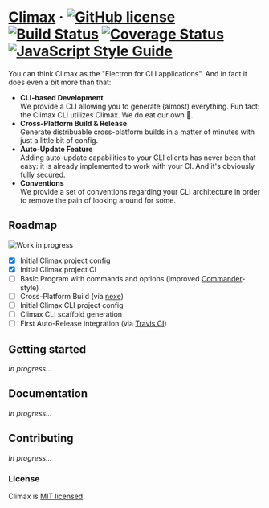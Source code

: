 # [Climax](https://climaxjs.com) &middot; [![GitHub license](https://img.shields.io/badge/license-MIT-blue.svg?style=flat-square)](https://github.com/climaxjs/climax/blob/master/LICENSE) [![Build Status](https://img.shields.io/travis/climaxjs/climax.svg?style=flat-square)](https://travis-ci.org/climaxjs/climax) [![Coverage Status](https://img.shields.io/coveralls/github/climaxjs/climax.svg?style=flat-square)](https://coveralls.io/github/climaxjs/climax) [![JavaScript Style Guide](https://img.shields.io/badge/code_style-airbnb-brightgreen.svg?style=flat-square)](https://github.com/airbnb/javascript#airbnb-javascript-style-guide-)

<!-- TODO Ask @vertexclique to release the "climax" name on npm ? -->
<!-- [![npm version](https://img.shields.io/npm/v/climax.svg?style=flat-square)](https://www.npmjs.com/package/climax) -->

You can think Climax as the "Electron for CLI applications". And in fact it does even a bit more than that:

- **CLI-based Development**<br>
  We provide a CLI allowing you to generate (almost) everything. Fun fact: the Climax CLI utilizes Climax. We do eat our own :hamburger:.<br>
- **Cross-Platform Build & Release**<br>
  Generate distribuable cross-platform builds in a matter of minutes with just a little bit of config.<br>
- **Auto-Update Feature**<br>
  Adding auto-update capabilities to your CLI clients has never been that easy: it is already implemented to work with your CI. And it's obviously fully secured.<br>
- **Conventions**<br>
  We provide a set of conventions regarding your CLI architecture in order to remove the pain of looking around for some.

## Roadmap

![Work in progress](doc/res/work-in-progress-225.png)

- [x] Initial Climax project config
- [x] Initial Climax project CI
- [ ] Basic Program with commands and options (improved [Commander](https://github.com/tj/commander.js)-style)
- [ ] Cross-Platform Build (via [nexe](https://github.com/nexe/nexe))
- [ ] Initial Climax CLI project config
- [ ] Climax CLI scaffold generation
- [ ] First Auto-Release integration (via [Travis CI](https://travis-ci.org))

## Getting started

_In progress..._

## Documentation

_In progress..._

## Contributing

_In progress..._

### License

Climax is [MIT licensed](./LICENSE).
